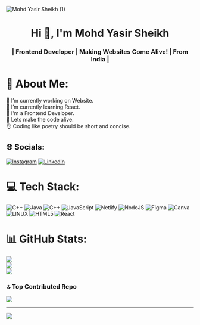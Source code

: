 
![Mohd Yasir Sheikh (1)](https://github.com/mohdyasir5155/mohdyasir5155/assets/131906472/67e437ba-2563-4ccb-9fa3-ccc3f9cde72e)


<h1 align="center">Hi 👋, I'm Mohd Yasir Sheikh</h1>
<h3 align="center">| Frontend Developer | Making Websites Come Alive! | From India | </h3>


# 💫 About Me:
🔭 I’m currently working on Website.<br>🌱 I’m currently learning React.<br>🌟 I'm a Frontend Developer.<br>🍉 Lets make the code alive.<br>👌 Coding like poetry should be short and concise.


## 🌐 Socials:
[![Instagram](https://img.shields.io/badge/Instagram-%23E4405F.svg?logo=Instagram&logoColor=white)](https://instagram.com/yasirshaikh_5155) [![LinkedIn](https://img.shields.io/badge/LinkedIn-%230077B5.svg?logo=linkedin&logoColor=white)](https://www.linkedin.com/in/mohd-sheikh-35aab2274/) 

# 💻 Tech Stack:
![C++](https://img.shields.io/badge/c++-%2300599C.svg?style=flat&logo=c%2B%2B&logoColor=white) ![Java](https://img.shields.io/badge/java-%23ED8B00.svg?style=flat&logo=java&logoColor=white) ![C++](https://img.shields.io/badge/c++-%2300599C.svg?style=flat&logo=c%2B%2B&logoColor=white) ![JavaScript](https://img.shields.io/badge/javascript-%23323330.svg?style=flat&logo=javascript&logoColor=%23F7DF1E) ![Netlify](https://img.shields.io/badge/netlify-%23000000.svg?style=flat&logo=netlify&logoColor=#00C7B7) ![NodeJS](https://img.shields.io/badge/node.js-6DA55F?style=flat&logo=node.js&logoColor=white) 	![Figma](https://img.shields.io/badge/figma-%23F24E1E.svg?style=flat&logo=figma&logoColor=white) ![Canva](https://img.shields.io/badge/Canva-%2300C4CC.svg?style=flat&logo=Canva&logoColor=white) ![LINUX](https://img.shields.io/badge/Linux-FCC624?style=flat&logo=linux&logoColor=black) ![HTML5](https://img.shields.io/badge/html5-%23E34F26.svg?style=flat&logo=html5&logoColor=white) ![React](https://img.shields.io/badge/react-%2320232a.svg?style=flat&logo=react&logoColor=%2361DAFB)

# 📊 GitHub Stats:
![](https://github-readme-stats.vercel.app/api?username=mohdyasir5155&theme=dark&hide_border=false&include_all_commits=false&count_private=false)<br/>
![](https://github-readme-streak-stats.herokuapp.com/?user=mohdyasir5155&theme=dark&hide_border=false)<br/>
![](https://github-readme-stats.vercel.app/api/top-langs/?username=mohdyasir5155&theme=dark&hide_border=false&include_all_commits=false&count_private=false&layout=compact)

### 🔝 Top Contributed Repo
![](https://github-contributor-stats.vercel.app/api?username=mohdyasir5155&limit=5&theme=dracula&combine_all_yearly_contributions=true)

---
[![](https://visitcount.itsvg.in/api?id=mohdyasir5155&icon=0&color=0)](https://visitcount.itsvg.in)

<!-- Proudly created with GPRM ( https://gprm.itsvg.in ) -->




